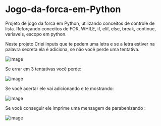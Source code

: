 # Jogo-da-forca-em-Python
Projeto de jogo da forca em Python, utilizando conceitos de controle de lista.
Reforçando conceitos de FOR, WHILE, if, elif, else, break, continue, variaveis, escopo em python.

Neste projeto Criei inputs que te pedem uma letra e se a letra estiver na palavra secreta
ela é adiciona, se não você perde uma tentativa.

![image](https://user-images.githubusercontent.com/104043012/178614326-42f92096-0810-4eb7-a1c7-47a6a16870d6.png)

Se errar em 3 tentativas você perde:

![image](https://user-images.githubusercontent.com/104043012/178614250-9ff22d2d-4011-4bba-afa2-5879dc1b0f5e.png)

Se você acertar ele vai adicionando e te mostrando:

![image](https://user-images.githubusercontent.com/104043012/178614445-6da7e2ca-1bc8-4217-bd80-a8ce613a8bf1.png)

Se você conseguir ele imprime uma mensagem de parabenizando :

![image](https://user-images.githubusercontent.com/104043012/178614506-98e97338-c2fb-466d-b1b8-568b0a51e875.png)
